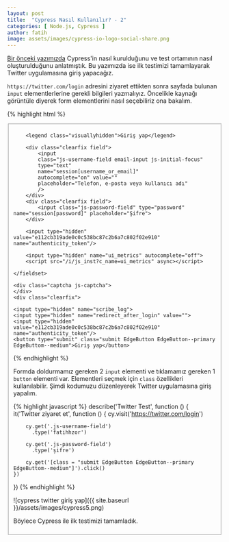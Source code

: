 ```yaml
---
layout: post
title:  "Cypress Nasıl Kullanılır? - 2"
categories: [ Node.js, Cypress ]
author: fatih
image: assets/images/cypress-io-logo-social-share.png
---
```


[Bir önceki yazımızda][ilk] Cypress'in nasıl kurulduğunu ve test ortamının nasıl oluşturulduğunu anlatmıştık. Bu yazımızda ise ilk testimizi tamamlayarak Twitter uygulamasına giriş yapacağız.

```https://twitter.com/login``` adresini ziyaret ettikten sonra sayfada bulunan ```input``` elementlerlerine gerekli bilgileri yazmalıyız. Öncelikle kaynağı görüntüle diyerek form elementlerini nasıl seçebiliriz ona bakalım.

{% highlight html %}
<form action="https://twitter.com/sessions" class="t1-form clearfix signin js-signin" method="post">
    <fieldset>

        <legend class="visuallyhidden">Giriş yap</legend>

        <div class="clearfix field">
            <input
            class="js-username-field email-input js-initial-focus"
            type="text"
            name="session[username_or_email]"
            autocomplete="on" value=""
            placeholder="Telefon, e-posta veya kullanıcı adı"
            />
        </div>
        <div class="clearfix field">
            <input class="js-password-field" type="password" name="session[password]" placeholder="Şifre">
        </div>

        <input type="hidden" value="e112cb319ade0c0c538bc87c2b6a7c802f02e910" name="authenticity_token"/>

        <input type="hidden" name="ui_metrics" autocomplete="off">
        <script src="/i/js_inst?c_name=ui_metrics" async></script>

    </fieldset>

    <div class="captcha js-captcha">
    </div>
    <div class="clearfix">

    <input type="hidden" name="scribe_log">
    <input type="hidden" name="redirect_after_login" value="">
    <input type="hidden" value="e112cb319ade0c0c538bc87c2b6a7c802f02e910" name="authenticity_token"/>
    <button type="submit" class="submit EdgeButton EdgeButton--primary EdgeButtom--medium">Giriş yap</button>
{% endhighlight %}

Formda doldurmamız gereken 2 ```input``` elementi ve tıklamamız gereken 1 ```button``` elementi var. Elementleri seçmek için ```class``` özellikleri kullanılabilir. Şimdi kodumuzu düzenleyerek Twitter uygulamasına giriş yapalım.

{% highlight javascript %}
describe('Twitter Test', function () {
    it('Twitter ziyaret et', function () {
        cy.visit('https://twitter.com/login')

        cy.get('.js-username-field')
          .type('fatihhzor')
        
        cy.get('.js-password-field')
          .type('şifre')

        cy.get('[class = "submit EdgeButton EdgeButton--primary EdgeButtom--medium"]').click()
    })
})
{% endhighlight %}

![cypress twitter giriş yap]({{ site.baseurl }}/assets/images/cypress5.png)

Böylece Cypress ile ilk testimizi tamamladık.

[ilk]: https://fatihzor.github.io/cypress-nasil-kullanilir/